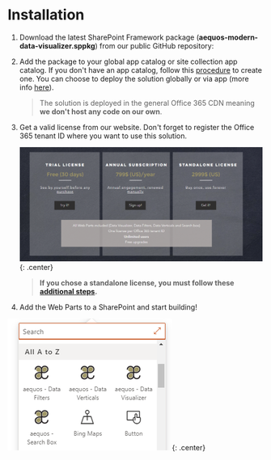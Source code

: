 # Installation

1. Download the latest SharePoint Framework package (**aequos-modern-data-visualizer.sppkg**) from our public GitHub repository:
2. Add the package to your global app catalog or site collection app catalog. If you don't have an app catalog, follow this [procedure](https://docs.microsoft.com/en-us/sharepoint/use-app-catalog) to create one. You can choose to deploy the solution globally or via app (more info [here](https://docs.microsoft.com/en-us/sharepoint/dev/spfx/tenant-scoped-deployment)).

    > The solution is deployed in the general Office 365 CDN meaning **we don't host any code on our own**.

3. Get a valid license from our website. Don't forget to register the Office 365 tenant ID where you want to use this solution.

    !["Licences"](./assets/licenses.png){: .center}

    > **If you chose a standalone license, you must follow these [additional steps](./setup_standalone.md).**

4. Add the Web Parts to a SharePoint and start building!

!["Available Web Parts"](./assets/webparts.png){: .center}